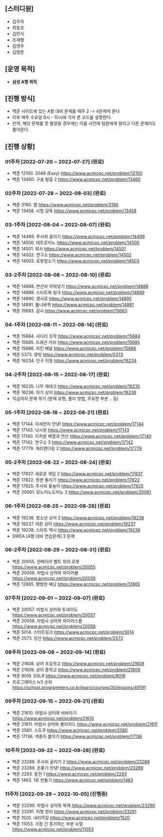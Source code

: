 ## [스터디원]

- 김주하
- 최동호
- 김민식
- 조재형
- 김영주
- 김명준


## [운영 목적]

- **삼성 A형 취득**




## [진행 방식]

- 백준 사이트에 있는 A형 대비 문제를 매주 2 -> 4문제씩 푼다
- 이후 매주 수요일 8시 - 10시에 각자 푼 코드를 설명한다.
- 만약, 해당 문제를 못 풀었을 경우에는 이를 사전에 팀원에게 알리고 다른 문제라도 풀어온다.




## [진행 상황]

### 01주차 [2022-07-20 ~ 2022-07-27] (완료)
* 백준 12100. 2048 (Easy) https://www.acmicpc.net/problem/12100
* 백준 13460. 구슬 탈출 2 https://www.acmicpc.net/problem/13460

### 02주차 [2022-07-28 ~ 2022-08-03] (완료)
* 백준 3190. 뱀 https://www.acmicpc.net/problem/3190
* 백준 13458. 시험 감독 https://www.acmicpc.net/problem/13458

### 03-1주차 [2022-08-04 ~ 2022-08-07] (완료)
* 백준 14499. 주사위 굴리기 https://www.acmicpc.net/problem/14499
* 백준 14500. 테트로미노 https://www.acmicpc.net/problem/14500
* 백준 14501. 퇴사 https://www.acmicpc.net/problem/14501
* 백준 14502. 연구소 https://www.acmicpc.net/problem/14502
* 백준 14503. 로봇청소기 https://www.acmicpc.net/problem/14503

### 03-2주차 [2022-08-08 ~ 2022-08-10] (완료)
* 백준 14888. 연산자 끼워넣기 https://www.acmicpc.net/problem/14888
* 백준 14889. 스타트와 링크 https://www.acmicpc.net/problem/14889
* 백준 14890. 경사로 https://www.acmicpc.net/problem/14890
* 백준 14891. 톱니바퀴 https://www.acmicpc.net/problem/14891
* 백준 15683. 감시 https://www.acmicpc.net/problem/15683

### 04-1주차 [2022-08-11 ~ 2022-08-14] (완료)
* 백준 15684. 사다리 조작 https://www.acmicpc.net/problem/15684
* 백준 15685. 드래곤 커브 https://www.acmicpc.net/problem/15685
* 백준 15686. 치킨 배달 https://www.acmicpc.net/problem/15686
* 백준 5373. 큐빙 https://www.acmicpc.net/problem/5373
* 백준 16234. 인구 이동 https://www.acmicpc.net/problem/16234

### 04-2주차 [2022-08-15 ~ 2022-08-17] (완료)
* 백준 16235. 나무 재테크 https://www.acmicpc.net/problem/16235
* 백준 16236. 아기 상어 https://www.acmicpc.net/problem/16236
* 지금까지 문제 복기 (문제 유형, 풀이 방법, 주요한 부분 .. 등)

### 05-1주차 [2022-08-18 ~ 2022-08-21] (완료)
* 백준 17144. 미세먼지 안녕! https://www.acmicpc.net/problem/17144
* 백준 17143. 낚시왕 https://www.acmicpc.net/problem/17143
* 백준 17140. 이차원 배열과 연산 https://www.acmicpc.net/problem/17140
* 백준 17142. 연구소 3 https://www.acmicpc.net/problem/17142
* 백준 17779. 게리맨더링 2 https://www.acmicpc.net/problem/17779

### 05-2주차 [2022-08-22 ~ 2022-08-24] (완료)
* 백준 17837. 새로운 게임 2 https://www.acmicpc.net/problem/17837
* 백준 17822. 원판 돌리기 https://www.acmicpc.net/problem/17822
* 백준 17825. 주사위 윷놀이 https://www.acmicpc.net/problem/17825
* 백준 20061. 모노미노도미노 2 https://www.acmicpc.net/problem/20061

### 06-1주차 [2022-08-25 ~ 2022-08-28] (완료)
* 백준 19236. 청소년 상어 2 https://www.acmicpc.net/problem/19236
* 백준 19237. 어른 상어 https://www.acmicpc.net/problem/19237
* 백준 19238. 스타트 택시 https://www.acmicpc.net/problem/19238
* SWEA [A형 대비 연습문제] 3 문제

### 06-2주차 [2022-08-29 ~ 2022-08-31] (완료)
* 백준 20055. 컨베이어 벨트 위의 로봇 https://www.acmicpc.net/problem/20055
* 백준 20056. 마법사 상어와 파이어볼 https://www.acmicpc.net/problem/20056
* 백준 12865. 평범한 배낭 https://www.acmicpc.net/problem/12865

### 07주차 [2022-09-01 ~ 2022-09-07] (완료)
* 백준 20057. 마법사 상어와 토네이도 https://www.acmicpc.net/problem/20057
* 백준 20058. 마법사 상어와 파이어스톰 https://www.acmicpc.net/problem/20058
* 백준 5014. 스타트링크 https://www.acmicpc.net/problem/5014
* 백준 2573. 빙산 https://www.acmicpc.net/problem/2573

### 08주차 [2022-09-08 ~ 2022-09-14] (완료)
* 백준 21608. 상어 초등학교 https://www.acmicpc.net/problem/21608
* 백준 21609. 상어 중학교 https://www.acmicpc.net/problem/21609
* 백준 9019. DSLR https://www.acmicpc.net/problem/9019
* 프로그래머스 lv3 순위 https://school.programmers.co.kr/learn/courses/30/lessons/49191

### 09주차 [2022-09-15 ~ 2022-09-21] (완료)
* 백준 21610. 마법사 상어와 비바라기 https://www.acmicpc.net/problem/21610
* 백준 21611. 마법사 상어와 블리자드 https://www.acmicpc.net/problem/21611
* 백준 2580. 스도쿠 https://www.acmicpc.net/problem/2580
* 백준 17136. 색종이 붙이기 https://www.acmicpc.net/problem/17136

### 10주차 [2022-09-22 ~ 2022-09-28] (완료)
* 백준 23288. 주사위 굴리기 2 https://www.acmicpc.net/problem/23288
* 백준 23289. 온풍기 안녕!  https://www.acmicpc.net/problem/23289
* 백준 2293. 동전 1 https://www.acmicpc.net/problem/2293
* 백준 1463. 1로 만들기 https://www.acmicpc.net/problem/1463

### 11주차 [2022-09-29 ~ 2022-10-05] (진행중)
* 백준 23290. 마법사 상어와 복제 https://www.acmicpc.net/problem/23290
* 백준 23291. 어항 정리  https://www.acmicpc.net/problem/23291
* 백준 1520. 내리막길 https://www.acmicpc.net/problem/1520
* 백준 11053. 가장 긴 증가하는 부분 수열 https://www.acmicpc.net/problem/11053
